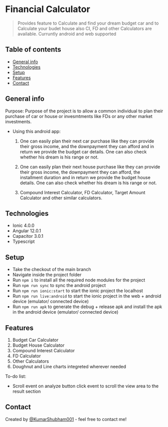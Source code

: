 # Financial Calculator
> Provides feature to Calculate and find your dream budget car and to Calculate your budet house also CI, FD and other Calculators are available.
> Curruntly android and web supported

## Table of contents
* [General info](#general-info)
* [Technologies](#technologies)
* [Setup](#setup)
* [Features](#features)
* [Contact](#contact)

## General info
Purpose: Purpose of the project is to allow a common individual to plan their purchase of car or house or invesmtments like FDs or any other market investments.

* Using this android app:

  1. One can easily plan their next car purchase like they can provide their gross income, and the downpayment they can afford and in return we provide the budget car details. One can also check whether his dream is his range or not.

  2. One can easily plan their next house purchase like they can provide their gross income, the downpayment they can afford, the installment duration and in return we provide the budget house details. One can also check whether his dream is his range or not.

  3. Compound Interest Calculator, FD Calculator, Target Amount Calculator and other similar calculators.

## Technologies
* Ionic 4.0.0
* Angular 12.0.1
* Capacitor 3.0.1
* Typescript

## Setup
* Take the checkout of the main branch
* Navigate inside the project folder
* Run `npm i` to install all the required node modules for the project
* Run `npm run sync` to sync the android project
* Run `npm run ionic:start` to start the ionic project the localhost
* Run `npm run live:android` to start the ionic project in the web + android device (emulator/ connected device)
* Run `npm run apk` to generate the debug + release apk and install the apk in the android device (emulator/ connected device)

## Features
1. Budget Car Calculator
2. Budget House Calculator
3. Compound Interest Calculator
4. FD Calculator
5. Other Calculators
6. Doughnut and Line charts integreted wherever needed

To-do list:
* Scroll event on analyze button click event to scroll the view area to the result section

## Contact
Created by [@KumarShubham001](https://www.kumarshubham.in/) - feel free to contact me!
